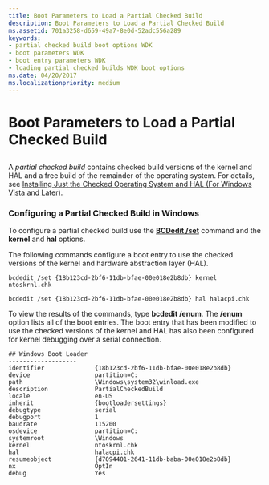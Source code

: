 ```yaml
---
title: Boot Parameters to Load a Partial Checked Build
description: Boot Parameters to Load a Partial Checked Build
ms.assetid: 701a3258-d659-49a7-8e0d-52adc556a289
keywords:
- partial checked build boot options WDK
- boot parameters WDK
- boot entry parameters WDK
- loading partial checked builds WDK boot options
ms.date: 04/20/2017
ms.localizationpriority: medium
---
```


#  Boot Parameters to Load a Partial Checked Build


## <span id="ddk_boot_parameters_to_load_a_partial_checked_build_tools"></span><span id="DDK_BOOT_PARAMETERS_TO_LOAD_A_PARTIAL_CHECKED_BUILD_TOOLS"></span>


A *partial checked build* contains checked build versions of the kernel and HAL and a free build of the remainder of the operating system. For details, see [Installing Just the Checked Operating System and HAL (For Windows Vista and Later)](installing-just-the-checked-operating-system-and-hal--for-windows-vist.md).

### <span id="configuring_a_partial_checked_build_in_windows_vista_and_later"></span><span id="CONFIGURING_A_PARTIAL_CHECKED_BUILD_IN_WINDOWS_VISTA_AND_LATER"></span>Configuring a Partial Checked Build in Windows

To configure a partial checked build use the [**BCDedit /set**](https://msdn.microsoft.com/library/windows/hardware/ff542202) command and the **kernel** and **hal** options.

The following commands configure a boot entry to use the checked versions of the kernel and hardware abstraction layer (HAL).

```
bcdedit /set {18b123cd-2bf6-11db-bfae-00e018e2b8db} kernel ntoskrnl.chk
```

```
bcdedit /set {18b123cd-2bf6-11db-bfae-00e018e2b8db} hal halacpi.chk
```

To view the results of the commands, type **bcdedit /enum**. The **/enum** option lists all of the boot entries. The boot entry that has been modified to use the checked versions of the kernel and HAL has also been configured for kernel debugging over a serial connection.

```
## Windows Boot Loader
-------------------
identifier              {18b123cd-2bf6-11db-bfae-00e018e2b8db}
device                  partition=C:
path                    \Windows\system32\winload.exe
description             PartialCheckedBuild
locale                  en-US
inherit                 {bootloadersettings}
debugtype               serial
debugport               1
baudrate                115200
osdevice                partition=C:
systemroot              \Windows
kernel                  ntoskrnl.chk
hal                     halacpi.chk
resumeobject            {d7094401-2641-11db-baba-00e018e2b8db}
nx                      OptIn
debug                   Yes
```

 

 





